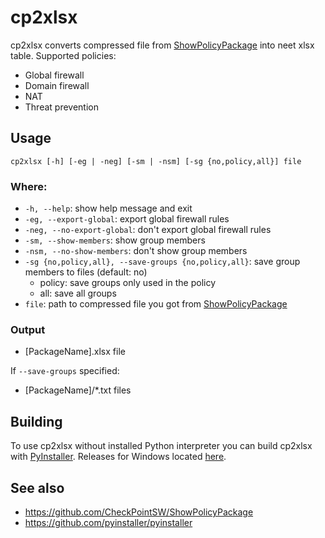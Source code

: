 # cp2xlsx

cp2xlsx converts compressed file from [ShowPolicyPackage](https://github.com/CheckPointSW/ShowPolicyPackage) into neet xlsx table.
Supported policies:
* Global firewall
* Domain firewall
* NAT
* Threat prevention

## Usage

```
cp2xlsx [-h] [-eg | -neg] [-sm | -nsm] [-sg {no,policy,all}] file
```

### Where:
* ```-h, --help```: show help message and exit
* ```-eg, --export-global```: export global firewall rules
* ```-neg, --no-export-global```: don't export global firewall rules
* ```-sm, --show-members```: show group members
* ```-nsm, --no-show-members```: don't show group members
* ```-sg {no,policy,all}, --save-groups {no,policy,all}```: save group members to files (default: no)
    * policy: save groups only used in the policy
    * all: save all groups
* ```file```: path to compressed file you got from [ShowPolicyPackage](https://github.com/CheckPointSW/ShowPolicyPackage)

### Output
* [PackageName].xlsx file

If ```--save-groups``` specified:

* [PackageName]/*.txt files

## Building
To use cp2xlsx without installed Python interpreter you can build cp2xlsx with [PyInstaller](https://github.com/pyinstaller/pyinstaller). Releases for Windows located [here](https://github.com/a5trocat/cp2xlsx/releases).

## See also
* https://github.com/CheckPointSW/ShowPolicyPackage
* https://github.com/pyinstaller/pyinstaller

